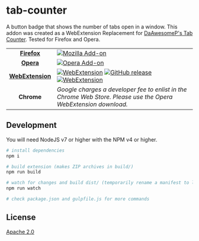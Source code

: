 tab-counter 
===========
A button badge that shows the number of tabs open in a window. This addon was created as a WebExtension Replacement for [DaAwesomeP's Tab Counter](https://addons.mozilla.org/en-US/firefox/addon/tab-counter-webext/). Tested for Firefox and Opera.

| | |
|:-------:|-|
| [**Firefox**](https://addons.mozilla.org/en-US/firefox/addon/another-tab-counter/) | [![Mozilla Add-on](https://img.shields.io/badge/firefox-download-orange.svg?style=flat-square)](https://addons.mozilla.org/en-US/firefox/addon/tab-counter-webext/) |
| [**Opera**](https://addons.opera.com/en/extensions/details/tab-counter-2/)   | [![Opera Add-on](https://img.shields.io/badge/opera-download-red.svg?style=flat-square)](https://addons.opera.com/en/extensions/details/tab-counter-2/) |
| [**WebExtension**](https://github.com/pureiboi/tab-counter/releases/latest)  | [![WebExtension](https://img.shields.io/badge/webextension-download-lightgrey.svg?style=flat-square)](https://github.com/pureiboi/tab-counter/releases/latest) [![GitHub release](https://img.shields.io/github/release/pureiboi/tab-counter.svg?style=flat-square)](https://github.com/pureiboi/tab-counter/releases/latest) [![WebExtension](https://img.shields.io/github/downloads/pureiboi/tab-counter/total.svg?style=flat-square)](https://github.com/pureiboi/tab-counter/releases/latest) |
| **Chrome**   | *Google charges a developer fee to enlist in the Chrome Web Store. Please use the Opera WebExtension download.* |

## Development
You will need NodeJS v7 or higher with the NPM v4 or higher.
```bash
# install dependencies
npm i

# build extension (makes ZIP archives in build/)
npm run build

# watch for changes and build dist/ (temporarily rename a manifest to load unpacked)
npm run watch

# check package.json and gulpfile.js for more commands
```

## License
[Apache 2.0](https://github.com/pureiboi/tab-counter/blob/master/LICENSE)
